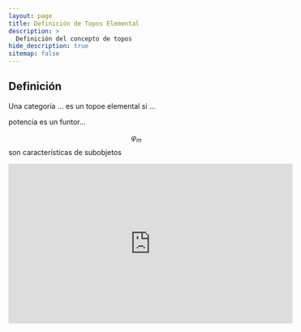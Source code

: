 ```yaml
---
layout: page
title: Definición de Topos Elemental
description: >
  Definición del concepto de topos
hide_description: true
sitemap: false
---
```


## Definición
Una categoría ... es un topoe elemental si ...

potencia es un funtor...

$$\varphi_m$$ son características de subobjetos

<iframe width="560" height="315" src="https://www.youtube.com/embed/ieSLALPW57c" title="Clase16" frameborder="0" allow="accelerometer; autoplay; clipboard-write; encrypted-media; gyroscope; picture-in-picture; web-share" allowfullscreen></iframe>
